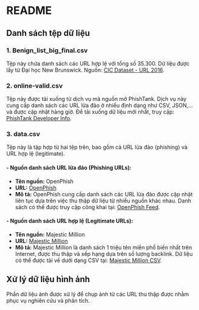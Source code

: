 # README

## Danh sách tệp dữ liệu

### 1. Benign_list_big_final.csv
Tệp này chứa danh sách các URL hợp lệ với tổng số 35.300. Dữ liệu được lấy từ Đại học New Brunswick.
Nguồn: [CIC Dataset - URL 2016](https://www.unb.ca/cic/datasets/url-2016.html).

### 2. online-valid.csv
Tệp này được tải xuống từ dịch vụ mã nguồn mở PhishTank. Dịch vụ này cung cấp danh sách các URL lừa đảo ở nhiều định dạng như CSV, JSON,... và được cập nhật hàng giờ.
Để tải xuống dữ liệu mới nhất, truy cập: [PhishTank Developer Info](https://www.phishtank.com/developer_info.php).

### 3. data.csv
Tệp này là tập hợp từ hai tệp trên, bao gồm cả URL lừa đảo (phishing) và URL hợp lệ (legitimate).

#### - Nguồn danh sách URL lừa đảo (Phishing URLs):
  - **Tên nguồn:** OpenPhish
  - **URL:** [OpenPhish](https://openphish.com/)
  - **Mô tả:** OpenPhish cung cấp danh sách các URL lừa đảo được cập nhật liên tục dựa trên việc thu thập dữ liệu từ nhiều nguồn khác nhau. Danh sách có thể được truy cập công khai tại: [OpenPhish Feed](https://openphish.com/feed.txt).

#### - Nguồn danh sách URL hợp lệ (Legitimate URLs):
  - **Tên nguồn:** Majestic Million
  - **URL:** [Majestic Million](https://majestic.com/reports/majestic-million)
  - **Mô tả:** Majestic Million là danh sách 1 triệu tên miền phổ biến nhất trên Internet, được thu thập và xếp hạng dựa trên số lượng backlink. Dữ liệu có thể được tải về dưới dạng CSV tại: [Majestic Million CSV](https://downloads.majestic.com/majestic_million.csv).

## Xử lý dữ liệu hình ảnh
Phần dữ liệu ảnh được xử lý để chụp ảnh từ các URL thu thập được nhằm phục vụ nghiên cứu và phân tích.

